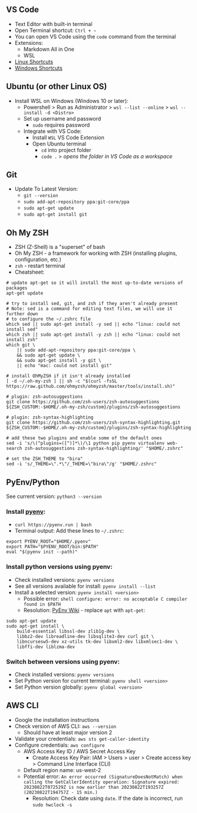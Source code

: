 ## VS Code
  - Text Editor with built-in terminal
  - Open Terminal shortcut: `Ctrl + ~`
  - You can open VS Code using the `code` command from the terminal
  - Extensions:
    - Markdown All in One
    - WSL
  - [Linux Shortcuts](https://code.visualstudio.com/shortcuts/keyboard-shortcuts-linux.pdf)
  - [Windows Shortcuts](https://code.visualstudio.com/shortcuts/keyboard-shortcuts-windows.pdf)
## Ubuntu (or other Linux OS)
  - Install WSL on Windows (Windows 10 or later):
    - Powershell > Run as Administrator > `wsl --list --online` > `wsl --install -d <Distro>`
    - Set up username and password
      - `sudo` requires password
    - Integrate with VS Code:
      - Install `WSL` VS Code Extension
      - Open Ubuntu terminal
        - `cd` into project folder
        - `code .` > *opens the folder in VS Code as a workspace*
  
## Git
  - Update To Latest Version:
    - `git --version`
    - `sudo add-apt-repository ppa:git-core/ppa` 
    - `sudo apt-get update`
    - `sudo apt-get install git`

## Oh My ZSH
  - ZSH (Z-Shell) is a "superset" of bash
  - Oh My ZSH - a framework for working with ZSH (installing plugins, configuration, etc.)
  - `zsh` - restart terminal
  - Cheatsheet:
````shell
# update apt-get so it will install the most up-to-date versions of packages
apt-get update

# try to install sed, git, and zsh if they aren't already present
# Note: sed is a command for editing text files, we will use it further down
# to configure the ~/.zshrc file
which sed || sudo apt-get install -y sed || echo "linux: could not install sed"
which zsh || sudo apt-get install -y zsh || echo "linux: could not install zsh"
which git \
    || sudo add-apt-repository ppa:git-core/ppa \
    && sudo apt-get update \
    && sudo apt-get install -y git \
    || echo "mac: could not install git"

# install OhMyZSH if it isn't already installed
[ -d ~/.oh-my-zsh ] || sh -c "$(curl -fsSL https://raw.github.com/ohmyzsh/ohmyzsh/master/tools/install.sh)"

# plugin: zsh-autosuggestions
git clone https://github.com/zsh-users/zsh-autosuggestions ${ZSH_CUSTOM:-$HOME/.oh-my-zsh/custom}/plugins/zsh-autosuggestions

# plugin: zsh-syntax-highlighting
git clone https://github.com/zsh-users/zsh-syntax-highlighting.git ${ZSH_CUSTOM:-$HOME/.oh-my-zsh/custom}/plugins/zsh-syntax-highlighting

# add these two plugins and enable some of the default ones
sed -i 's/\(^plugins=([^)]*\)/\1 python pip pyenv virtualenv web-search zsh-autosuggestions zsh-syntax-highlighting/' "$HOME/.zshrc"

# set the ZSH_THEME to "bira"
sed -i 's/_THEME=\".*\"/_THEME=\"bira\"/g' "$HOME/.zshrc"

````

## PyEnv/Python
See current version: `python3 --version`

### Install [pyenv](https://github.com/pyenv/pyenv):
  - `curl https://pyenv.run | bash`
  - Terminal output: Add these lines to `~/.zshrc`:
```shell
export PYENV_ROOT="$HOME/.pyenv"
export PATH="$PYENV_ROOT/bin:$PATH"
eval "$(pyenv init --path)"
```

### Install python versions using pyenv:
  - Check installed versions: `pyenv versions`
  - See all versions available for install: `pyenv install --list`
  - Install a selected version: `pyenv install <version>`
    - Possible error: ```shell configure: error: no acceptable C compiler found in $PATH```
    - Resolution: [PyEnv Wiki](https://github.com/pyenv/pyenv/wiki#suggested-build-environment) - replace `apt` with `apt-get`:
```shell
sudo apt-get update
sudo apt-get install \
    build-essential libssl-dev zlib1g-dev \
    libbz2-dev libreadline-dev libsqlite3-dev curl git \
    libncursesw5-dev xz-utils tk-dev libxml2-dev libxmlsec1-dev \
    libffi-dev liblzma-dev
```
### Switch between versions using pyenv:
  - Check installed versions: `pyenv versions`
  - Set Python version for current terminal: `pyenv shell <version>`
  - Set Python version globally: `pyenv global <version>`

## AWS CLI
  - Google the installation instructions
  - Check version of AWS CLI: `aws --version` 
    - Should have at least major version 2
  - Validate your credentials: `aws sts get-caller-identity`
  - Configure credentials: `aws configure`
      - AWS Access Key ID / AWS Secret Access Key
        - Create Access Key Pair: IAM > Users > user > Create access key > Command Line Interface (CLI)
      - Default region name: us-west-2
      - Potential error: `An error occurred (SignatureDoesNotMatch) when calling the GetCallerIdentity operation: Signature expired: 20230822T072529Z is now earlier than 20230822T193257Z (20230822T194757Z - 15 min.)`
        - Resolution: Check date using `date`. If the date is incorrect, run `sudo hwclock -s`